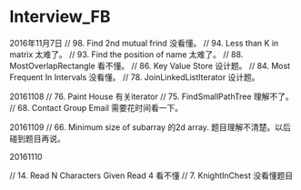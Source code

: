 # Interview_FB


2016年11月7日
// 98. Find 2nd mutual frind 没看懂。
// 94. Less than K in matrix 太难了。
// 93. Find the position of name 太难了。
// 88. MostOverlapRectangle 看不懂。
// 86. Key Value Store 	设计题。
// 84. Most Frequent In Intervals 没看懂。
// 78. JoinLinkedListIterator 设计题。


20161108
// 76. Paint House 	有关iterator
// 75. FindSmallPathTree	理解不了。
// 68. Contact Group Email  需要花时间看一下。


20161109
// 66. Minimum size of subarray 的2d array. 题目理解不清楚。以后碰到题目再说。

20161110

// 14. Read N Characters Given Read 4 看不懂
// 7. KnightInChest 	没看懂题目
